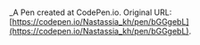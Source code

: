 # 
 _A Pen created at CodePen.io. Original URL: [https://codepen.io/Nastassia_kh/pen/bGGgebL](https://codepen.io/Nastassia_kh/pen/bGGgebL).

 